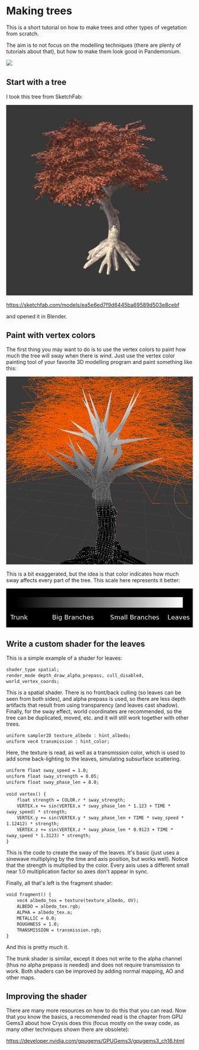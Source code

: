 
# Making trees

This is a short tutorial on how to make trees and other types of vegetation from scratch.

The aim is to not focus on the modelling techniques (there are plenty of tutorials about that), but how to make them look good in Pandemonium.

![](img/tree_sway.gif)

## Start with a tree

I took this tree from SketchFab:

![](img/tree_base.png)

https://sketchfab.com/models/ea5e6ed7f9d6445ba69589d503e8cebf

and opened it in Blender.

## Paint with vertex colors

The first thing you may want to do is to use the vertex colors to paint how much the tree will sway
when there is wind. Just use the vertex color painting tool of your favorite 3D modelling program
and paint something like this:

![](img/tree_vertex_paint.png)

This is a bit exaggerated, but the idea is that color indicates how much sway affects every part of
the tree. This scale here represents it better:

![](img/tree_gradient.png)

## Write a custom shader for the leaves

This is a simple example of a shader for leaves:

```
shader_type spatial;
render_mode depth_draw_alpha_prepass, cull_disabled, world_vertex_coords;
```

This is a spatial shader. There is no front/back culling (so leaves can be seen from both sides), and alpha
prepass is used, so there are less depth artifacts that result from using transparency (and leaves cast shadow).
Finally, for the sway effect, world coordinates are recommended, so the tree can be duplicated, moved, etc.
and it will still work together with other trees.

```
uniform sampler2D texture_albedo : hint_albedo;
uniform vec4 transmission : hint_color;
```

Here, the texture is read, as well as a transmission color, which is used to add some back-lighting to the
leaves, simulating subsurface scattering.


```
uniform float sway_speed = 1.0;
uniform float sway_strength = 0.05;
uniform float sway_phase_len = 8.0;

void vertex() {
    float strength = COLOR.r * sway_strength;
    VERTEX.x += sin(VERTEX.x * sway_phase_len * 1.123 + TIME * sway_speed) * strength;
    VERTEX.y += sin(VERTEX.y * sway_phase_len + TIME * sway_speed * 1.12412) * strength;
    VERTEX.z += sin(VERTEX.z * sway_phase_len * 0.9123 + TIME * sway_speed * 1.3123) * strength;
}
```

This is the code to create the sway of the leaves. It's basic (just uses a sinewave multiplying by the time and axis
position, but works well). Notice that the strength is multiplied by the color. Every axis uses a different small
near 1.0 multiplication factor so axes don't appear in sync.


Finally, all that's left is the fragment shader:

```
void fragment() {
    vec4 albedo_tex = texture(texture_albedo, UV);
    ALBEDO = albedo_tex.rgb;
    ALPHA = albedo_tex.a;
    METALLIC = 0.0;
    ROUGHNESS = 1.0;
    TRANSMISSION = transmission.rgb;
}
```

And this is pretty much it.

The trunk shader is similar, except it does not write to the alpha channel (thus no alpha prepass is needed)
and does not require transmission to work. Both shaders can be improved by adding normal mapping, AO and other maps.

## Improving the shader

There are many more resources on how to do this that you can read. Now that you know the basics, a recommended
read is the chapter from GPU Gems3 about how Crysis does this
(focus mostly on the sway code, as many other techniques shown there are obsolete):

https://developer.nvidia.com/gpugems/GPUGems3/gpugems3_ch16.html


